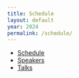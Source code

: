 ```yaml
---
title: Schedule
layout: default
year: 2024
permalink: /schedule/
---
```


- [Schedule](https://cfp.bsidesvienna.at/bsv2024/schedule/)
- [Speakers](https://cfp.bsidesvienna.at/bsv2024/speaker/)
- [Talks](https://cfp.bsidesvienna.at/bsv2024/talk/)

